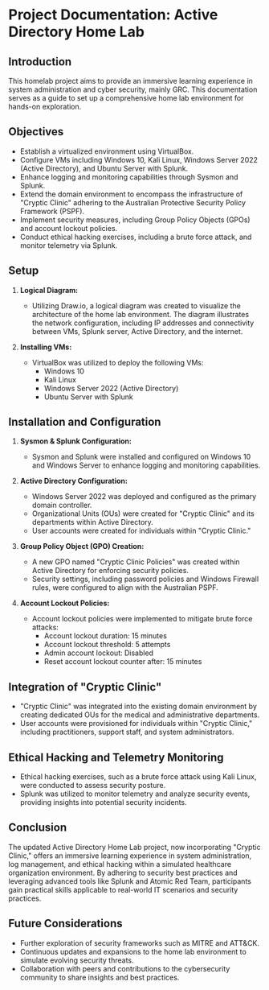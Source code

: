 # Project Documentation: Active Directory Home Lab

## Introduction
This homelab project aims to provide an immersive learning experience in system administration and cyber security, mainly GRC. This documentation serves as a guide to set up a comprehensive home lab environment for hands-on exploration.

## Objectives
- Establish a virtualized environment using VirtualBox.
- Configure VMs including Windows 10, Kali Linux, Windows Server 2022 (Active Directory), and Ubuntu Server with Splunk.
- Enhance logging and monitoring capabilities through Sysmon and Splunk.
- Extend the domain environment to encompass the infrastructure of "Cryptic Clinic" adhering to the Australian Protective Security Policy Framework (PSPF).
- Implement security measures, including Group Policy Objects (GPOs) and account lockout policies.
- Conduct ethical hacking exercises, including a brute force attack, and monitor telemetry via Splunk.

## Setup
1. **Logical Diagram:**
   - Utilizing Draw.io, a logical diagram was created to visualize the architecture of the home lab environment. The diagram illustrates the network configuration, including IP addresses and connectivity between VMs, Splunk server, Active Directory, and the internet.

2. **Installing VMs:**
   - VirtualBox was utilized to deploy the following VMs:
     - Windows 10
     - Kali Linux
     - Windows Server 2022 (Active Directory)
     - Ubuntu Server with Splunk

## Installation and Configuration
1. **Sysmon & Splunk Configuration:**
   - Sysmon and Splunk were installed and configured on Windows 10 and Windows Server to enhance logging and monitoring capabilities.

2. **Active Directory Configuration:**
   - Windows Server 2022 was deployed and configured as the primary domain controller.
   - Organizational Units (OUs) were created for "Cryptic Clinic" and its departments within Active Directory.
   - User accounts were created for individuals within "Cryptic Clinic."

3. **Group Policy Object (GPO) Creation:**
   - A new GPO named "Cryptic Clinic Policies" was created within Active Directory for enforcing security policies.
   - Security settings, including password policies and Windows Firewall rules, were configured to align with the Australian PSPF.

4. **Account Lockout Policies:**
   - Account lockout policies were implemented to mitigate brute force attacks:
     - Account lockout duration: 15 minutes
     - Account lockout threshold: 5 attempts
     - Admin account lockout: Disabled
     - Reset account lockout counter after: 15 minutes

## Integration of "Cryptic Clinic"
- "Cryptic Clinic" was integrated into the existing domain environment by creating dedicated OUs for the medical and administrative departments.
- User accounts were provisioned for individuals within "Cryptic Clinic," including practitioners, support staff, and system administrators.

## Ethical Hacking and Telemetry Monitoring
- Ethical hacking exercises, such as a brute force attack using Kali Linux, were conducted to assess security posture.
- Splunk was utilized to monitor telemetry and analyze security events, providing insights into potential security incidents.

## Conclusion
The updated Active Directory Home Lab project, now incorporating "Cryptic Clinic," offers an immersive learning experience in system administration, log management, and ethical hacking within a simulated healthcare organization environment. By adhering to security best practices and leveraging advanced tools like Splunk and Atomic Red Team, participants gain practical skills applicable to real-world IT scenarios and security practices.

## Future Considerations
- Further exploration of security frameworks such as MITRE and ATT&CK.
- Continuous updates and expansions to the home lab environment to simulate evolving security threats.
- Collaboration with peers and contributions to the cybersecurity community to share insights and best practices.
